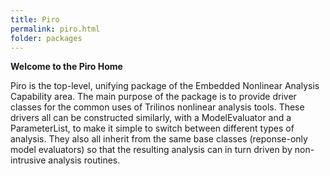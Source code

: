 ```yaml
---
title: Piro
permalink: piro.html
folder: packages
---
```


**Welcome to the Piro Home**

Piro is the top-level, unifying package of the Embedded Nonlinear Analysis Capability area. The main purpose of the package is to provide driver classes for the common uses of Trilinos nonlinear analysis tools. These drivers all can be constructed similarly, with a ModelEvaluator and a ParameterList, to make it simple to switch between different types of analysis. 
They also all inherit from the same base classes (reponse-only model evaluators) so that the resulting analysis can in turn driven by non-intrusive analysis routines.
